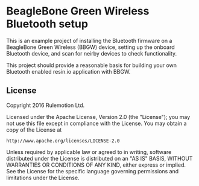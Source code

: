 # BeagleBone Green Wireless Bluetooth setup

This is an example project of installing the Bluetooth firmware
on a BeagleBone Green Wireless (BBGW) device, setting up the
onboard Bluetooth device, and scan for neirby devices to check
functionality.

This project should provide a reasonable basis for building your
own Bluetooth enabled resin.io application with BBGW.

## License

Copyright 2016 Rulemotion Ltd.

Licensed under the Apache License, Version 2.0 (the "License");
you may not use this file except in compliance with the License.
You may obtain a copy of the License at

    http://www.apache.org/licenses/LICENSE-2.0

Unless required by applicable law or agreed to in writing, software
distributed under the License is distributed on an "AS IS" BASIS,
WITHOUT WARRANTIES OR CONDITIONS OF ANY KIND, either express or implied.
See the License for the specific language governing permissions and
limitations under the License.

